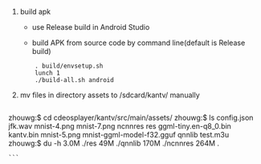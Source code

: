 1. build apk

    - use Release build in Android Studio

    - build APK from source code by command line(default is Release build)

    ```
        . build/envsetup.sh
        lunch 1
        ./build-all.sh android

    ```

2. mv files in directory assets to /sdcard/kantv/ manually

    ```
zhouwg:$ cd cdeosplayer/kantv/src/main/assets/
zhouwg:$ ls
config.json            jfk.wav    mnist-4.png  mnist-7.png                ncnnres  res
ggml-tiny.en-q8_0.bin  kantv.bin  mnist-5.png  mnist-ggml-model-f32.gguf  qnnlib   test.m3u
zhouwg:$ du -h
3.0M	./res
49M	./qnnlib
170M	./ncnnres
264M	.

    ```
